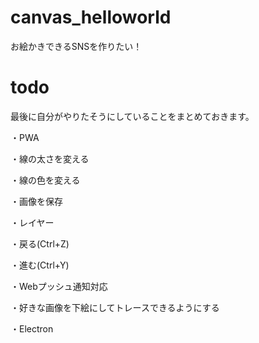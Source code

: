 # canvas_helloworld

お絵かきできるSNSを作りたい！

# todo

最後に自分がやりたそうにしていることをまとめておきます。

・PWA

・線の太さを変える

・線の色を変える

・画像を保存

・レイヤー

・戻る(Ctrl+Z)

・進む(Ctrl+Y)

・Webプッシュ通知対応

・好きな画像を下絵にしてトレースできるようにする

・Electron
